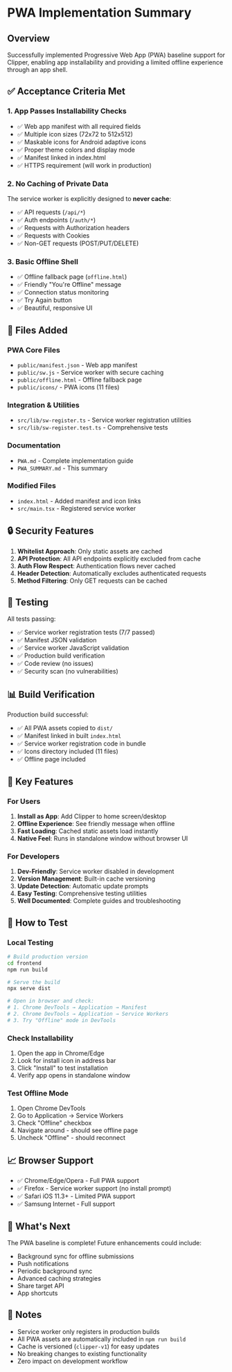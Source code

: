 # PWA Implementation Summary

## Overview

Successfully implemented Progressive Web App (PWA) baseline support for Clipper, enabling app installability and providing a limited offline experience through an app shell.

## ✅ Acceptance Criteria Met

### 1. App Passes Installability Checks
- ✅ Web app manifest with all required fields
- ✅ Multiple icon sizes (72x72 to 512x512)
- ✅ Maskable icons for Android adaptive icons
- ✅ Proper theme colors and display mode
- ✅ Manifest linked in index.html
- ✅ HTTPS requirement (will work in production)

### 2. No Caching of Private Data
The service worker is explicitly designed to **never cache**:
- ✅ API requests (`/api/*`)
- ✅ Auth endpoints (`/auth/*`)
- ✅ Requests with Authorization headers
- ✅ Requests with Cookies
- ✅ Non-GET requests (POST/PUT/DELETE)

### 3. Basic Offline Shell
- ✅ Offline fallback page (`offline.html`)
- ✅ Friendly "You're Offline" message
- ✅ Connection status monitoring
- ✅ Try Again button
- ✅ Beautiful, responsive UI

## 📁 Files Added

### PWA Core Files
- `public/manifest.json` - Web app manifest
- `public/sw.js` - Service worker with secure caching
- `public/offline.html` - Offline fallback page
- `public/icons/` - PWA icons (11 files)

### Integration & Utilities
- `src/lib/sw-register.ts` - Service worker registration utilities
- `src/lib/sw-register.test.ts` - Comprehensive tests

### Documentation
- `PWA.md` - Complete implementation guide
- `PWA_SUMMARY.md` - This summary

### Modified Files
- `index.html` - Added manifest and icon links
- `src/main.tsx` - Registered service worker

## 🔒 Security Features

1. **Whitelist Approach**: Only static assets are cached
2. **API Protection**: All API endpoints explicitly excluded from cache
3. **Auth Flow Respect**: Authentication flows never cached
4. **Header Detection**: Automatically excludes authenticated requests
5. **Method Filtering**: Only GET requests can be cached

## 🧪 Testing

All tests passing:
- ✅ Service worker registration tests (7/7 passed)
- ✅ Manifest JSON validation
- ✅ Service worker JavaScript validation
- ✅ Production build verification
- ✅ Code review (no issues)
- ✅ Security scan (no vulnerabilities)

## 📊 Build Verification

Production build successful:
- ✅ All PWA assets copied to `dist/`
- ✅ Manifest linked in built `index.html`
- ✅ Service worker registration code in bundle
- ✅ Icons directory included (11 files)
- ✅ Offline page included

## 🎯 Key Features

### For Users
1. **Install as App**: Add Clipper to home screen/desktop
2. **Offline Experience**: See friendly message when offline
3. **Fast Loading**: Cached static assets load instantly
4. **Native Feel**: Runs in standalone window without browser UI

### For Developers
1. **Dev-Friendly**: Service worker disabled in development
2. **Version Management**: Built-in cache versioning
3. **Update Detection**: Automatic update prompts
4. **Easy Testing**: Comprehensive testing utilities
5. **Well Documented**: Complete guides and troubleshooting

## 🚀 How to Test

### Local Testing
```bash
# Build production version
cd frontend
npm run build

# Serve the build
npx serve dist

# Open in browser and check:
# 1. Chrome DevTools → Application → Manifest
# 2. Chrome DevTools → Application → Service Workers
# 3. Try "Offline" mode in DevTools
```

### Check Installability
1. Open the app in Chrome/Edge
2. Look for install icon in address bar
3. Click "Install" to test installation
4. Verify app opens in standalone window

### Test Offline Mode
1. Open Chrome DevTools
2. Go to Application → Service Workers
3. Check "Offline" checkbox
4. Navigate around - should see offline page
5. Uncheck "Offline" - should reconnect

## 📈 Browser Support

- ✅ Chrome/Edge/Opera - Full PWA support
- ✅ Firefox - Service worker support (no install prompt)
- ✅ Safari iOS 11.3+ - Limited PWA support
- ✅ Samsung Internet - Full support

## 🎉 What's Next

The PWA baseline is complete! Future enhancements could include:
- Background sync for offline submissions
- Push notifications
- Periodic background sync
- Advanced caching strategies
- Share target API
- App shortcuts

## 📝 Notes

- Service worker only registers in production builds
- All PWA assets are automatically included in `npm run build`
- Cache is versioned (`clipper-v1`) for easy updates
- No breaking changes to existing functionality
- Zero impact on development workflow
